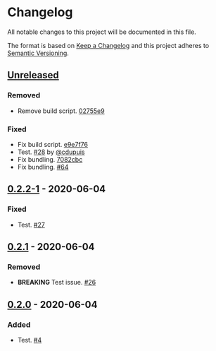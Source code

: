 # Changelog

All notable changes to this project will be documented in this file.

The format is based on [Keep a Changelog](http://keepachangelog.com/)
and this project adheres to [Semantic Versioning](http://semver.org/).

## [Unreleased](https://github.com/atomist-skills/helloworld-skill/compare/0.2.2-1...HEAD)

### Removed

-   Remove build script. [02755e9](https://github.com/atomist-skills/helloworld-skill/commit/02755e9e32e6e66a6abeb308c44e78539acc879d)

### Fixed

-   Fix build script. [e9e7f76](https://github.com/atomist-skills/helloworld-skill/commit/e9e7f76b3c0a3d0ff5d9861ba9d305837567cafe)
-   Test. [#28](https://github.com/atomist-skills/helloworld-skill/issues/28) by [@cdupuis](https://github.com/cdupuis)
-   Fix bundling. [7082cbc](https://github.com/atomist-skills/helloworld-skill/commit/7082cbcb30c5e30edd81f272646ba39cbe8a879a)
-   Fix bundling. [#64](https://github.com/atomist-skills/helloworld-skill/issues/64)

## [0.2.2-1](https://github.com/atomist-skills/helloworld-skill/compare/0.2.1...0.2.2-1) - 2020-06-04

### Fixed

-   Test. [#27](https://github.com/atomist-skills/helloworld-skill/issues/27)

## [0.2.1](https://github.com/atomist-skills/helloworld-skill/compare/0.2.0...0.2.1) - 2020-06-04

### Removed

-   **BREAKING** Test issue. [#26](https://github.com/atomist-skills/helloworld-skill/issues/26)

## [0.2.0](https://github.com/atomist-skills/helloworld-skill/tree/0.2.0) - 2020-06-04

### Added

-   Test. [#4](https://github.com/atomist-skills/helloworld-skill/issues/4)
